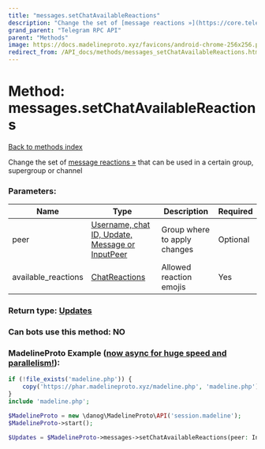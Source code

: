 ```yaml
---
title: "messages.setChatAvailableReactions"
description: "Change the set of [message reactions »](https://core.telegram.org/api/reactions) that can be used in a certain group, supergroup or channel"
grand_parent: "Telegram RPC API"
parent: "Methods"
image: https://docs.madelineproto.xyz/favicons/android-chrome-256x256.png
redirect_from: /API_docs/methods/messages_setChatAvailableReactions.html
---
```

# Method: messages.setChatAvailableReactions
[Back to methods index](index.html)



Change the set of [message reactions »](https://core.telegram.org/api/reactions) that can be used in a certain group, supergroup or channel

### Parameters:

| Name     |    Type       | Description | Required |
|----------|---------------|-------------|----------|
|peer|[Username, chat ID, Update, Message or InputPeer](/API_docs/types/InputPeer.html) | Group where to apply changes | Optional|
|available\_reactions|[ChatReactions](/API_docs/types/ChatReactions.html) | Allowed reaction emojis | Yes|


### Return type: [Updates](/API_docs/types/Updates.html)

### Can bots use this method: **NO**


### MadelineProto Example ([now async for huge speed and parallelism!](https://docs.madelineproto.xyz/docs/ASYNC.html)):


```php
if (!file_exists('madeline.php')) {
    copy('https://phar.madelineproto.xyz/madeline.php', 'madeline.php');
}
include 'madeline.php';

$MadelineProto = new \danog\MadelineProto\API('session.madeline');
$MadelineProto->start();

$Updates = $MadelineProto->messages->setChatAvailableReactions(peer: InputPeer, available_reactions: ChatReactions, );
```

